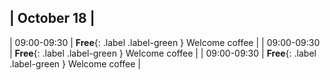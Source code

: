 | October 18 | 
------------------------------------------------------------------
| 09:00-09:30 |  **Free**{: .label .label-green } Welcome coffee  |
| 09:00-09:30 |  **Free**{: .label .label-green } Welcome coffee  |
| 09:00-09:30 |  **Free**{: .label .label-green } Welcome coffee  |

